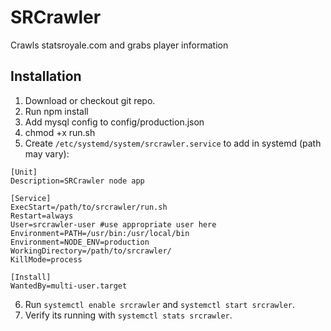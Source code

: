 SRCrawler
==================
Crawls statsroyale.com and grabs player information

Installation
------------------
1. Download or checkout git repo.
2. Run npm install
3. Add mysql config to config/production.json
4. chmod +x run.sh
5. Create `/etc/systemd/system/srcrawler.service` to add in systemd (path may vary):
```
[Unit]
Description=SRCrawler node app

[Service]
ExecStart=/path/to/srcrawler/run.sh
Restart=always
User=srcrawler-user #use appropriate user here
Environment=PATH=/usr/bin:/usr/local/bin
Environment=NODE_ENV=production
WorkingDirectory=/path/to/srcrawler/
KillMode=process

[Install]
WantedBy=multi-user.target
```
6. Run `systemctl enable srcrawler` and `systemctl start srcrawler`.
7. Verify its running with `systemctl stats srcrawler`.
